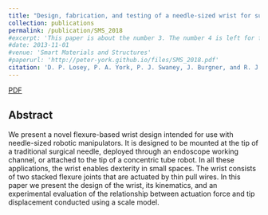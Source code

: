 ```yaml
---
title: "Design, fabrication, and testing of a needle-sized wrist for surgical instruments"
collection: publications
permalink: /publication/SMS_2018
#excerpt: 'This paper is about the number 3. The number 4 is left for future work.'
#date: 2013-11-01
#venue: 'Smart Materials and Structures'
#paperurl: 'http://peter-york.github.io/files/SMS_2018.pdf'
citation: 'D. P. Losey, P. A. York, P. J. Swaney, J. Burgner, and R. J. Webster III, "A flexure-based wrist for needle-sized surgical robots," in SPIE Medical Imaging, 2013.'
---
```


[PDF](http://peter-york.github.io/files/SPIE_2013.pdf)

Abstract
--------------
We present a novel flexure-based wrist design intended for use with needle-sized robotic manipulators. It is designed to be mounted at the tip of a traditional surgical needle, deployed through an endoscope working channel, or attached to the tip of a concentric tube robot. In all these applications, the wrist enables dexterity in small spaces. The wrist consists of two stacked flexure joints that are actuated by thin pull wires. In this paper we present the design of the wrist, its kinematics, and an experimental evaluation of the relationship between actuation force and tip displacement conducted using a scale model.
